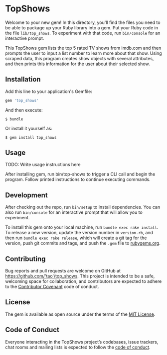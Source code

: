 # TopShows

Welcome to your new gem! In this directory, you'll find the files you need to be able to package up your Ruby library into a gem. Put your Ruby code in the file `lib/top_shows`. To experiment with that code, run `bin/console` for an interactive prompt.

This TopShows gem lists the top 5 rated TV shows from imdb.com and then prompts the user to input a list number to learn more about that show.  Using scraped data, this program creates show objects with several attributes, and then prints this information for the user about their selected show.

## Installation

Add this line to your application's Gemfile:

```ruby
gem 'top_shows'
```

And then execute:

    $ bundle

Or install it yourself as:

    $ gem install top_shows

## Usage

TODO: Write usage instructions here

After installing gem, run bin/top-shows to trigger a CLI call and begin the program.  Follow printed instructions to continue executing commands.

## Development

After checking out the repo, run `bin/setup` to install dependencies. You can also run `bin/console` for an interactive prompt that will allow you to experiment.

To install this gem onto your local machine, run `bundle exec rake install`. To release a new version, update the version number in `version.rb`, and then run `bundle exec rake release`, which will create a git tag for the version, push git commits and tags, and push the `.gem` file to [rubygems.org](https://rubygems.org).

## Contributing

Bug reports and pull requests are welcome on GitHub at https://github.com/'tao'/top_shows. This project is intended to be a safe, welcoming space for collaboration, and contributors are expected to adhere to the [Contributor Covenant](http://contributor-covenant.org) code of conduct.

## License

The gem is available as open source under the terms of the [MIT License](https://opensource.org/licenses/MIT).

## Code of Conduct

Everyone interacting in the TopShows project’s codebases, issue trackers, chat rooms and mailing lists is expected to follow the [code of conduct](https://github.com/'tao'/top_shows/blob/master/CODE_OF_CONDUCT.md).
